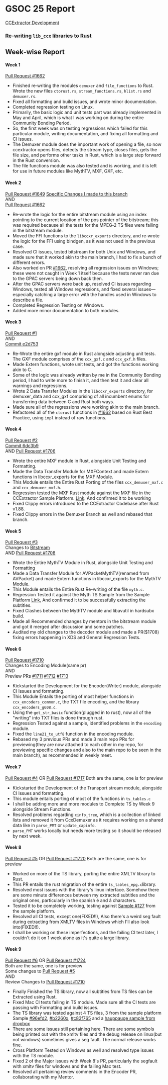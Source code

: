# GSOC 25 Report
[CCExtractor Development](https://summerofcode.withgoogle.com/programs/2025/organizations/ccextractor-development)
### Re-writing `lib_ccx` libraries to Rust

## Week‑wise Report

#### Week 1  
[Pull Request #1662](https://github.com/CCExtractor/ccextractor/pull/1662)

- Finished re‑writing the modules `demuxer` and `file_functions` to Rust. Wrote the new files `ctorust.rs`, `stream_functions.rs`, `hlist.rs` and `demuxer.rs`.
- Fixed all formatting and build issues, and wrote minor documentation.  
- Completed regression testing on Linux.
- Primarily, the basic logic and unit tests part was already implemented in May and April, which is what I was working on during the entire Community Bonding Period.  
- So, the first week was on testing regressions which failed for this particular module, writing documentation, and fixing all formatting and CI issues.  
- The Demuxer module does the important work of opening a file, so now ccextractor opens files, detects the stream type, closes files, gets the file size, and performs other tasks in Rust, which is a large step forward in the Rust conversion.  
- The file functions module was also tested and is working, and it is left for use in future modules like MythTV, MXF, GXF, etc.

#### Week 2  
[Pull Request #1649](https://github.com/CCExtractor/ccextractor/pull/1649) 
[Specific Changes I made to this branch](https://github.com/CCExtractor/ccextractor/pull/1649/commits/e04b43017138c3c1e94c245e9d1dd01de293dbed)<br>
AND  
[Pull Request #1662](https://github.com/CCExtractor/ccextractor/pull/1662)

- Re‑wrote the logic for the entire bitstream module using an index pointing to the current location of the pos pointer of the bitstream; this was required because all the tests for the MPEG‑2 TS files were failing in the bitstream module.
- Moved the FFI functions to the `libccxr_exports` directory, and re‑wrote the logic for the FFI using bindgen, as it was not used in the previous case.
- Resolved CI issues, tested bitstream for both Unix and Windows, and made sure that it worked akin to the main branch, I had to fix a bunch of different errors.
- Also worked on PR [#1662](https://github.com/CCExtractor/ccextractor/pull/1662), resolving all regression issues on Windows; these were not caught in Week 1 itself because the tests never ran due to the GPAC servers being down back then.
- After the GPAC servers were back up, resolved CI issues regarding Windows, tested all Windows regressions, and fixed several issues—especially catching a large error with the handles used in Windows to describe a file.
- Completed Regression Testing on Windows.
- Added more minor documentation to both modules.

#### Week 3  
[Pull Request #1](https://github.com/steel-bucket/ccextractor/pull/1) <br>
AND  
[Commit e2d753](https://github.com/CCExtractor/ccextractor/pull/1662/commits/5184ac5bd9645658a4eb3cb7ecdacd7ce6e2d753)

- Re-Wrote the entire gxf module in Rust alongside adjusting unit tests. The GXF module comprises of the `ccx_gxf.c` and `ccx_gxf.h` files.
- Made Extern functions, wrote unit tests, and got the functions working akin to C.
- Some of the logic was already written by me in the Community Bonding period, I had to write more to finish it, and then test it and clear all warnings and regressions.
- Wrote 2 Data Transfer Modules in the `libccxr_exports` directory, for demuxer_data and ccx_gxf comprising of all incumbent enums for transferring data between C and Rust both ways.
- Made sure all of the regressions were working akin to the main branch.
- Refactored all of the `ctorust` functions in [#1662](https://github.com/CCExtractor/ccextractor/pull/1662) based on Rust Best Practice, using `impl` instead of raw functions.

#### Week 4
[Pull Request #2](https://github.com/steel-bucket/ccextractor/pull/2) <br>
[Commit 6dc3b9](https://github.com/CCExtractor/ccextractor/pull/1662/commits/8ab4f837da10be074607c92a484929814671010d) <br>
AND
[Pull Request #1706](https://github.com/CCExtractor/ccextractor/pull/1706)

- Wrote the entire MXF module in Rust, alongside Unit Testing and Formatting.
- Made the Data Transfer Module for MXFContext and made Extern functions in libccxr_exports for the MXF Module.
- This Module entails the Entire Rust Porting of the files `ccx_demuxer_mxf.c` and `ccx_demuxer_mxf.h`.
- Regression tested the MXF Rust module against the MXF file in the CCExtractor Sample Platform. [Link](https://sampleplatform.ccextractor.org/sample/057c1fbc2d9f82691ae0b2150f95765a9c9d894ce1eb297229a05a242650b31a). And confirmed it to be working
- Fixed Clippy errors introduced to the CCExtractor Codebase after Rust v1.88.
- Fixed Clippy errors in the Demuxer Branch as well and rebased that branch.

#### Week 5
[Pull Request #3](https://github.com/steel-bucket/ccextractor/pull/3) <br>
Changes to [Bitstream](https://github.com/CCExtractor/ccextractor/pull/1649) <br>
AND
[Pull Request #1708](https://github.com/CCExtractor/ccextractor/pull/1708)

- Wrote the Entire MythTV Module in Rust, alongside Unit Testing and Formatting
- Made a Data Transfer Module for AVPacketMythTV(renamed from AVPacket) and made Extern functions in libccxr_exports for the MythTV Module.
- This Module entails the Entire Rust Re-writing of the file `myth.c`.
- Regression Tested it against the Myth TS Sample from the Sample Platform [Link](https://sampleplatform.ccextractor.org/sample/121), And confirmed it to be successfully extracting the subtitles.
- Fixed Clashes between the MythTV module and libavutil in hardsubx build.
- Made all Recommended changes by mentors in the bitstream module and got it merged after discussion and some patches.
- Audited my old changes to the decoder module and made a PR($1708) fixing errors happening in XDS and General Regression Tests.

#### Week 6
[Pull Request #1710](https://github.com/CCExtractor/ccextractor/pull/1710) <br>
Changes to Encoding Module(same pr) <br> 
AND <br>
Preview PRs [#1711](https://github.com/CCExtractor/ccextractor/pull/1711) [#1712](https://github.com/CCExtractor/ccextractor/pull/1712) [#1713](https://github.com/CCExtractor/ccextractor/pull/1713)

- Kickstarted the Development for the Encoder(Writer) module, alongside CI Issues and formatting.
- This Module Entails the porting of most helper functions in `ccx_encoders_common.c`, the TXT file encoding, and the library `ccx_encoders_g608.c`.
- Using the `get_str_basic` function(plugged in to rust), now all of the "writing" into TXT files is done through rust.
- Regression Tested against a sample, identified problems in the `encoding` module.
- Fixed the `line21_to_utf8` function in the encoding module.
- Rebased my 3 previous PRs and made 3 main repo PRs for previewing(they are now attached to each other in my repo, for previewing specific changes and also to the main repo to be seen in the main branch), as recommended in weekly meet.

#### Week 7
[Pull Request #4](https://github.com/steel-bucket/ccextractor/pull/4) OR [Pull Request #1717](https://github.com/CCExtractor/ccextractor/pull/1717)
Both are the same, one is for preview

- Kickstarted the Development of the Transport stream module, alongside CI Issues and formatting.
- This module entails porting of most of the functions in `ts_tables.c`
- I shall be adding more and more modules to Complete TS by Week 9 alongside Stream Functions.
- Resolved problems regarding `cinfo_tree`, which is a collection of linked lists and removed it from CcxDemuxer as it requires working on a shared data like in `parse_PMT` or `update_capinfo`.
- `parse_PMT` works locally but needs more testing so it should be released by next week.

#### Week 8
[Pull Request #5](https://github.com/steel-bucket/ccextractor/pull/5) OR [Pull Request #1720](https://github.com/CCExtractor/ccextractor/pull/1720)
Both are the same, one is for preview

- Worked on more of the TS library, porting the entire XMLTV library to Rust.
- This PR entails the rust migration of the entire `ts_tables_epg.c`library.
- Resolved most issues with the library's linux interface. Somehow there are some minute differences between my extracted subtitles and the original ones, particularly in the spanish é and á characters.
- Tested it to be completely working, testing against [Sample #127](https://sampleplatform.ccextractor.org/sample/127) from the sample platform.
- Resolved all CI tests, except one(FIXED!!), Also there's a weird seg fault during extracting from XMLTV files in Windows which I'll also look into(FIXED!!).
- I shall be working on these imperfections, and the failing CI test later, I couldn't do it on 1 week alone as it's quite a large library.

#### Week 9
[Pull Request #6](https://github.com/steel-bucket/ccextractor/pull/6) OR [Pull Request #1724](https://github.com/CCExtractor/ccextractor/pull/1724)<br>
Both are the same, one is for preview<br>
Some changes to [Pull Request #5](https://github.com/steel-bucket/ccextractor/pull/5)<br>
AND<br>
Review Changes to [Pull Request #1710](https://github.com/CCExtractor/ccextractor/pull/1710)

- Finally Finished the TS library, now all subtitles from TS files can be Extracted using Rust.
- Fixed Mac CI tests failing in TS module. Made sure all the CI tests are passing with Formatting and build issues.
- The TS library was tested against 4 TS files, 3 from the sample platform Sample [#96efd2](https://sampleplatform.ccextractor.org/sample/96efd279cfa1dddcb1d7d38ecc5ebd6d870a661452c6480804c30a9896037336), [#b2260x](https://sampleplatform.ccextractor.org/sample/b22260d065ab537899baaf34e78a5184671f4bcb2df0414d05e6345adfd7812f), [#c83f765](https://sampleplatform.ccextractor.org/sample/c83f765c661595e1bfa4750756a54c006c6f2c697a436bc0726986f71f0706cd) and a [hauppauge sample from dropbox](https://www.dropbox.com/scl/fi/4b1y86efag39sjnmm65hs/all_in_with_chris_hayes_20250326_1958.ts?rlkey=tyid6blj5hvsbyhg1mxs9nvr8&st=557jrkq8&dl=0)
- There are some issues still pertaining here. There are some symbols being printed out with the xmltv files and the debug release on linux(but not windows) sometimes gives a seg fault. The normal release works fine.
- Cross Platform Tested on Windows as well and resolved type issues with the TS module.
- Fixed 2 of the Major issues with Week 8's PR, particularly the segfault with xmltv files for windows and the failing Mac test.
- Resolved all pertaining review comments in the Encoder PR, collaborating with my Mentor.
